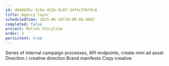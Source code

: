 ```yaml
---
id: d640695c-3c0e-422b-9c0f-34fdc5fbf9c8
title: Agency layer
scheduledTime: 2025-06-26T10:00:00.000Z
completed: false
project: Motion Storyline
order: 3
persistent: true
---
```


Series of internal campaign processes, API endpoints, create mini ad asset
Direction / creative direction
Brand manifesto
Copy creative